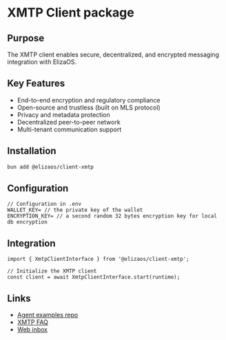 # XMTP Client package

## Purpose

The XMTP client enables secure, decentralized, and encrypted messaging integration with ElizaOS.

## Key Features

- End-to-end encryption and regulatory compliance
- Open-source and trustless (built on MLS protocol)
- Privacy and metadata protection
- Decentralized peer-to-peer network
- Multi-tenant communication support

## Installation

```bash
bun add @elizaos/client-xmtp
```

## Configuration

```tsx
// Configuration in .env
WALLET_KEY= // the private key of the wallet
ENCRYPTION_KEY= // a second random 32 bytes encryption key for local db encryption
```

## Integration

```tsx
import { XmtpClientInterface } from '@elizaos/client-xmtp';

// Initialize the XMTP client
const client = await XmtpClientInterface.start(runtime);
```

## Links

- [Agent examples repo](https://github.com/ephemeraHQ/xmtp-agent-examples)
- [XMTP FAQ](https://docs.xmtp.org/intro/faq)
- [Web inbox](https://xmtp.chat)
